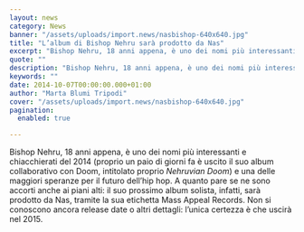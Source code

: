 ```yaml
---
layout: news
category: News
banner: "/assets/uploads/import.news/nasbishop-640x640.jpg"
title: "L’album di Bishop Nehru sarà prodotto da Nas"
excerpt: "Bishop Nehru, 18 anni appena, è uno dei nomi più interessanti e chiacchierati del 2014 (proprio un paio di giorni fa è uscito il suo album collaborativo con Doom, intitolato proprio Nehruvian Doom) e una delle maggiori speranze per il futuro dell’hip hop. A quanto pare se ne sono accorti anche ai piani alti: il suo [&hellip"
quote: ""
description: "Bishop Nehru, 18 anni appena, è uno dei nomi più interessanti e chiacchierati del 2014 (proprio un paio di giorni fa è uscito il suo album collaborativo con Doom, intitolato proprio Nehruvian Doom) e una delle maggiori speranze per il futuro dell’hip hop. A quanto pare se ne sono accorti anche ai piani alti: il suo [&hellip"
keywords: ""
date: 2014-10-07T00:00:00.000+01:00
author: "Marta Blumi Tripodi"
cover: "/assets/uploads/import.news/nasbishop-640x640.jpg"
pagination:
  enabled: true

---
```


[](https://hotmc.com/wp-content/uploads/2014/10/nasbishop.jpg)

Bishop Nehru, 18 anni appena, è uno dei nomi più interessanti e chiacchierati del 2014 (proprio un paio di giorni fa è uscito il suo album collaborativo con Doom, intitolato proprio _Nehruvian Doom_) e una delle maggiori speranze per il futuro dell’hip hop. A quanto pare se ne sono accorti anche ai piani alti: il suo prossimo album solista, infatti, sarà prodotto da Nas, tramite la sua etichetta Mass Appeal Records. Non si conoscono ancora release date o altri dettagli: l’unica certezza è che uscirà nel 2015.